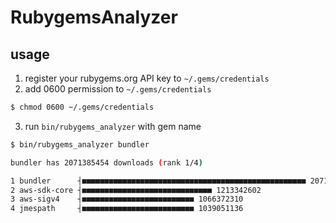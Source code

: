 # RubygemsAnalyzer

## usage

1. register your rubygems.org API key to `~/.gems/credentials`
2. add 0600 permission to `~/.gems/credentials`
  ```sh
  $ chmod 0600 ~/.gems/credentials
  ```
3. run `bin/rubygems_analyzer` with gem name

```sh
$ bin/rubygems_analyzer bundler

bundler has 2071385454 downloads (rank 1/4)

1 bundler      ┤■■■■■■■■■■■■■■■■■■■■■■■■■■■■■■■■■■■■■■■■■■■■■■■■■■ 2071385454
2 aws-sdk-core ┤■■■■■■■■■■■■■■■■■■■■■■■■■■■■■ 1213342602
3 aws-sigv4    ┤■■■■■■■■■■■■■■■■■■■■■■■■■ 1066372310
4 jmespath     ┤■■■■■■■■■■■■■■■■■■■■■■■■■ 1039051136
```
